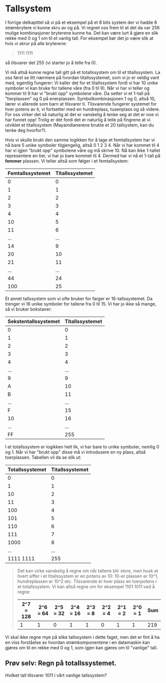 
# Tallsystem

I forrige delkapittel så vi på et eksempel på et 8 bits system der vi hadde 8 strømbrytere vi kunne skru av og på. Vi regnet oss frem til at det da var 256 mulige kombinasjoner bryterene kunne ha. Det kan være lurt å gjøre en slik rekke med 0 og 1 om til et vanlig tall. For eksempel bør det jo være slik at hvis vi skrur på alle bryterene: 
> 1111 1111 

så tilsvarer det 255 (vi starter jo å telle fra 0).

Vi må altså kunne regne tall gitt på et totallssystem om til et titallssystem. La oss først se litt nærmere på hvordan titallssystemet, som vi jo er veldig vant med, egentlig fungerer:
Vi kaller det for et titallssystem fordi vi har 10 unike symboler vi kan bruke for tallene våre (fra 0 til 9). Når vi har vi teller og kommer til 9 har vi "brukt opp" symbolene våre. Da setter vi et 1-tall på "tierplassen" og 0 på enerplassen. Symbolkombinasjonen 1 og 0, altså 10, lærer vi allerede som barn at tilsvarer ti. Tilsvarende fungerer systemet for hver potens av ti, vi fortsetter med en hundreplass, tusenplass og så videre. For oss virker det så naturlig at det er vanskelig å tenke seg at det er noe vi har funnet opp! Trolig er det fordi det er naturlig å telle på fingrene at vi utviklet et titallssystem (Mayaindianerene brukte et 20 tallsystem, kan du tenke deg hvorfor?).

Hvis vi skulle brukt den samme logikken for å lage et femtallsystem har vi nå bare 5 unike symboler tilgjengelig, altså 0 1 2 3 4. Når vi har kommet til 4 har vi igjen "brukt opp" symbolene våre og må skrive 10. Nå kan ikke 1-tallet representere en tier, vi har jo bare kommet til 4. Dermed har vi nå et 1-tall på **femmer** plassen. Vi teller altså som følger i et femtallsystem:

| Femtallssystemet | Titallssystemet |
|------------------|-----------------|
|0                 |0                |
|1                 |1                |
|2                 |2                |
|3                 |3                |
|4                 |4                |
|10                |5                |
|11                |6                |
|...               |...              |
|14                |9                |
|20                |10               |
|21                |11               |
|...               |...              |
|44                |24               |
|100               |25               |


Et annet tallssystem som vi ofte bruker for farger er 16-tallssystemet. Da trenger vi 16 unike symboler for tallene fra 0 til 15. Vi har jo ikke så mange, så vi bruker bokstaver:

| Sekstentallssystemet | Titallssystemet |
|------------------|---------------------|
|0                 |0                    |
|1                 |1                    |
|2                 |2                    |
|3                 |3                    |
|4                 |4                    |
|...               |...                  |
|9                 |9                    |
|A                 |10                   |
|B                 |11                   |
|...               |...                  |
|F                 |15                   |
|10                |16                   |
|...               |...                  |
|FF                |255                  |


I et totallssystem er logikken helt lik, vi har bare to unike symboler, nemlig 0 og 1. Når vi har "brukt opp" disse må vi introdusere en ny plass, altså toerplassen. Tabellen vil da se slik ut:

| Totallssystemet | Titallssystemet  |
|------------------|-----------------|
|0                 |0                |
|1                 |1                |
|10                |2                |
|11                |3                |
|100               |4                |
|101               |5                |
|110               |6                |
|111               |7                |
|1000              |8                |
|...               |...              |
|1111 1111         |255              |

> Det kan virke vanskelig å regne om når tallene blir store, men husk at hvert siffer i et titallssystem er en potens av 10: 10-er plassen er 10^1, hundreplassen er 10^2 etc.
> Tilsvarende er hver plass en toerpotens i et totallssystem. Vi kan altså regne om for eksempel 1101 1011 ved å regne: 
>
>  | 2^7 = 128 | 2^6 = 64 | 2^5 = 32 | 2^4 = 16 | 2^3 = 8 | 2^2 = 4 | 2^1 = 2 | 2^0 = 1 | Sum |
>  |-----------|----------|----------|----------|---------|---------|---------|---------|-----|
>  |1          |1         |0         |1         |1        |0        |1        |1        |219  |

Vi skal ikke regne mye på slike tallssystem i dette faget, men det er fint å ha en viss forståelse av hvordan strømkomponentene i en datamaskin kan gjøres om til en rekke med 0 og 1, som igjen kan gjøres om til "vanlige" tall.


## Prøv selv: Regn på totallssystemet.

Hvilket tall tilsvarer 1011 i vårt vanlige tallssystem?

